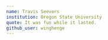 ```yaml
---
name: Travis Seevers
institution: Oregon State University
quote: It was fun while it lasted.
github_user: winghenge
---
```

